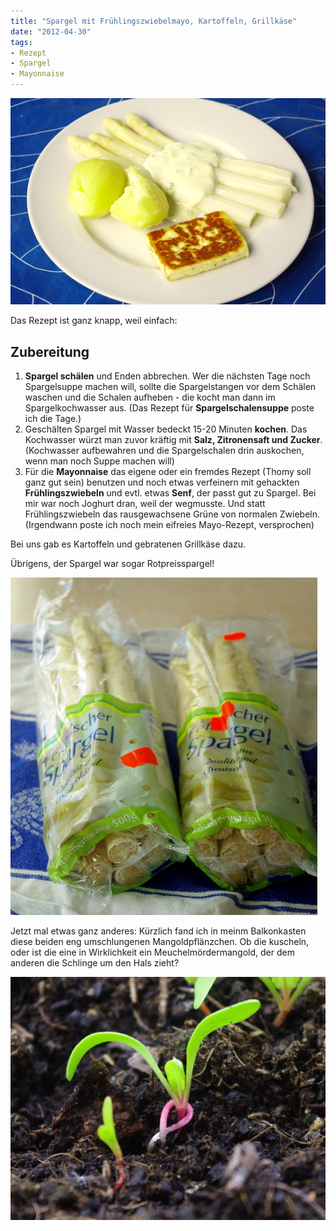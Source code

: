 ```yaml
---
title: "Spargel mit Frühlingszwiebelmayo, Kartoffeln, Grillkäse"
date: "2012-04-30" 
tags:
- Rezept
- Spargel
- Mayonnaise
---
```


[![](images/spargel_bratkc3a4se.jpg "spargel_bratkäse")](http://apfeleimer.wordpress.com/2012/04/30/spargel-mit-fruhlingszwiebelmayo-kartoffeln-grillkase/spargel_bratkase/)

Das Rezept ist ganz knapp, weil einfach:

## Zubereitung

1. **Spargel schälen** und Enden abbrechen. Wer die nächsten Tage noch Spargelsuppe machen will, sollte die Spargelstangen vor dem Schälen waschen und die Schalen aufheben - die kocht man dann im Spargelkochwasser aus. (Das Rezept für **Spargelschalensuppe** poste ich die Tage.)
2. Geschälten Spargel mit Wasser bedeckt 15-20 Minuten **kochen**. Das Kochwasser würzt man zuvor kräftig mit **Salz, Zitronensaft und Zucker**. (Kochwasser aufbewahren und die Spargelschalen drin auskochen, wenn man noch Suppe machen will)
3. Für die **Mayonnaise** das eigene oder ein fremdes Rezept (Thomy soll ganz gut sein) benutzen und noch etwas verfeinern mit gehackten **Frühlingszwiebeln** und evtl. etwas **Senf**, der passt gut zu Spargel. Bei mir war noch Joghurt dran, weil der wegmusste. Und statt Frühlingszwiebeln das rausgewachsene Grüne von normalen Zwiebeln. (Irgendwann poste ich noch mein eifreies Mayo-Rezept, versprochen)

Bei uns gab es Kartoffeln und gebratenen Grillkäse dazu.

Übrigens, der Spargel war sogar Rotpreisspargel!

![](images/rotpreisspargel.jpg "Rotpreisspargel")

Jetzt mal etwas ganz anderes: Kürzlich fand ich in meinm Balkonkasten diese beiden eng umschlungenen Mangoldpflänzchen. Ob die kuscheln, oder ist die eine in Wirklichkeit ein Meuchelmördermangold, der dem anderen die Schlinge um den Hals zieht?

[![](images/meuchelmangold.jpg "meuchelmangold")](http://apfeleimer.wordpress.com/2012/04/30/spargel-mit-fruhlingszwiebelmayo-kartoffeln-grillkase/meuchelmangold/)
